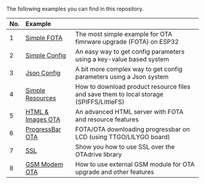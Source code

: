 The following examples you can find in this repository.

| No.  | Example                                         |                                                                                         |
| :--- | :---------------------------------------------- | :-------------------------------------------------------------------------------------- |
| 1    | [Simple FOTA](01-Simple%20FOTA)                 | The most simple example for OTA fimrware upgrade (FOTA) on ESP32                        |
| 2    | [Simple Config](02-Simple%20Config)             | An easy way to get config parameters using a key-value based system                     |
| 3    | [Json Config](03-Json%20Config)                 | A bit more complex way to get config parameters using a Json system                     |
| 4    | [Simple Resources](04-Simple%20Resources)       | How to download product resource files and save them to local storage (SPIFFS/LittleFS) |
| 5    | [HTML & Images OTA](05-HTML%20&%20Images%20OTA) | An advanced HTML server with FOTA and resource features                                 |
| 6    | [ProgressBar OTA](06-ProgressBar%20OTA)         | FOTA/OTA downloading progressbar on LCD (using TTGO/LILYGO board)                       |
| 7    | [SSL](SSL)                                      | Show you how to use SSL over the OTAdrive library                                       |
| 8    | [GSM Modem OTA](08-GSM%20Modem%20OTA)           | How to use external GSM module for OTA upgrade and other features                       |

